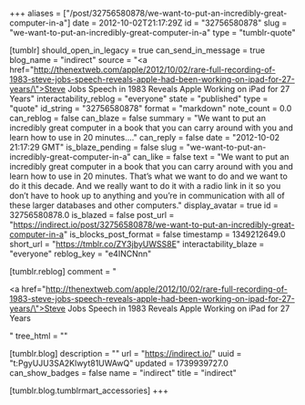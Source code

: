 +++
aliases = ["/post/32756580878/we-want-to-put-an-incredibly-great-computer-in-a"]
date = 2012-10-02T21:17:29Z
id = "32756580878"
slug = "we-want-to-put-an-incredibly-great-computer-in-a"
type = "tumblr-quote"

[tumblr]
should_open_in_legacy = true
can_send_in_message = true
blog_name = "indirect"
source = "<a href=\"http://thenextweb.com/apple/2012/10/02/rare-full-recording-of-1983-steve-jobs-speech-reveals-apple-had-been-working-on-ipad-for-27-years/\">Steve Jobs Speech in 1983 Reveals Apple Working on iPad for 27 Years</a>"
interactability_reblog = "everyone"
state = "published"
type = "quote"
id_string = "32756580878"
format = "markdown"
note_count = 0.0
can_reblog = false
can_blaze = false
summary = "We want to put an incredibly great computer in a book that you can carry around with you and learn how to use in 20 minutes...."
can_reply = false
date = "2012-10-02 21:17:29 GMT"
is_blaze_pending = false
slug = "we-want-to-put-an-incredibly-great-computer-in-a"
can_like = false
text = "We want to put an incredibly great computer in a book that you can carry around with you and learn how to use in 20 minutes. That’s what we want to do and we want to do it this decade. And we really want to do it with a radio link in it so you don’t have to hook up to anything and you’re in communication with all of these larger databases and other computers."
display_avatar = true
id = 32756580878.0
is_blazed = false
post_url = "https://indirect.io/post/32756580878/we-want-to-put-an-incredibly-great-computer-in-a"
is_blocks_post_format = false
timestamp = 1349212649.0
short_url = "https://tmblr.co/ZY3jbyUWSS8E"
interactability_blaze = "everyone"
reblog_key = "e4INCNnn"

[tumblr.reblog]
comment = "<p><a href=\"http://thenextweb.com/apple/2012/10/02/rare-full-recording-of-1983-steve-jobs-speech-reveals-apple-had-been-working-on-ipad-for-27-years/\">Steve Jobs Speech in 1983 Reveals Apple Working on iPad for 27 Years</a></p>"
tree_html = ""

[tumblr.blog]
description = ""
url = "https://indirect.io/"
uuid = "t:PgyUJU3SA2Klwyt81UWAwQ"
updated = 1739939727.0
can_show_badges = false
name = "indirect"
title = "indirect"

[tumblr.blog.tumblrmart_accessories]
+++
